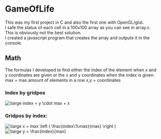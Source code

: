 # GameOfLife  
This was my first project in C and also the first one with OpenGL/glut.  
I safe the status of each cell in a 100x100 array as you can see in array.c. This is obviously not the best solution.  
I created a javascript program that creates the array and outputs it in the console.    

## Math  
The formulas I developed to find either the index of the element when x and y coordinates are given or the x and y coordinates when the index is given.  
max = max amount of elements in a row
x,y = coordinates  
  
### Index by gridpos
<img src="https://latex.codecogs.com/gif.latex?\large&space;index&space;=&space;y&space;\cdot&space;max&space;&plus;&space;x" title="\large index = y \cdot max + x" />

### Gridpos by index:  
<img src="https://latex.codecogs.com/gif.latex?\large&space;x&space;=&space;max&space;\left&space;(&space;\frac{index\%max}{max}&space;\right&space;)" title="\large x = max \left ( \frac{index\%max}{max} \right )" />  
  
<img src="https://latex.codecogs.com/gif.latex?\large&space;y&space;=&space;\frac{index}{max}" title="\large y = \frac{index}{max}" />

